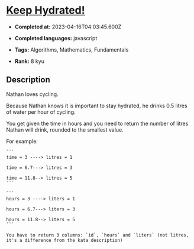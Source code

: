 # [Keep Hydrated!](https://www.codewars.com/kata/582cb0224e56e068d800003c)

- **Completed at:** 2023-04-16T04:03:45.600Z

- **Completed languages:** javascript

- **Tags:** Algorithms, Mathematics, Fundamentals

- **Rank:** 8 kyu

## Description

Nathan loves cycling. 

Because Nathan knows it is important to stay hydrated, he drinks 0.5 litres of water per hour of cycling.

You get given the time in hours and you need to return the number of litres Nathan will drink, rounded to the smallest value.

For example:
~~~if-not:sql
```
time = 3 ----> litres = 1

time = 6.7---> litres = 3

time = 11.8--> litres = 5
```
~~~
~~~if:sql
```
hours = 3 ----> liters = 1

hours = 6.7---> liters = 3

hours = 11.8--> liters = 5
```

You have to return 3 columns: `id`, `hours` and `liters` (not litres, it's a difference from the kata description)
~~~